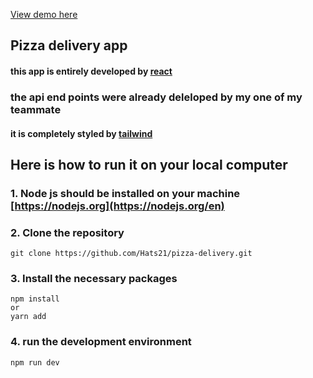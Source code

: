 [View demo here](https://pizadelivery.netlify.app)

## Pizza delivery app

#### this app is entirely developed by [react](https://react.dev/)

### the api end points were already deleloped by my one of my teammate

#### it is completely styled by [tailwind](https://v2.tailwindcss.com)


## Here is how to run it on your local computer

### 1. Node js should be installed on your machine [https://nodejs.org](https://nodejs.org/en)


### 2. Clone the repository
```
git clone https://github.com/Hats21/pizza-delivery.git
```

### 3. Install the necessary packages

```
npm install
or
yarn add
```

### 4. run the development environment
``` 
npm run dev
```